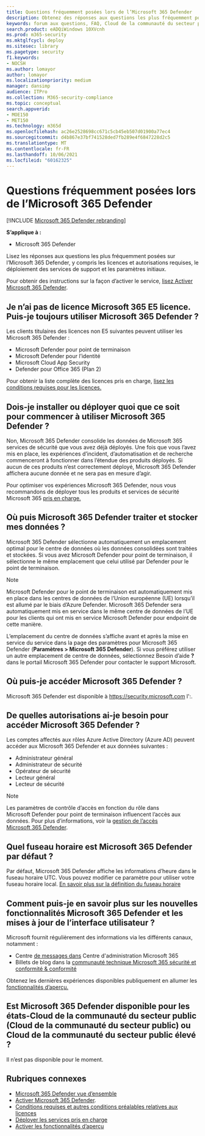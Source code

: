 ```yaml
---
title: Questions fréquemment posées lors de l’Microsoft 365 Defender
description: Obtenez des réponses aux questions les plus fréquemment posées sur la gestion des licences, les autorisations, les paramètres initiaux et d’autres produits et services liés à l’activation Microsoft 365 Defender
keywords: forum aux questions, FAQ, Cloud de la communauté du secteur public, démarrer, activer Microsoft 365 Defender, Microsoft 365 Defender, M365, sécurité, emplacement des données, autorisations requises, éligibilité aux licences, page paramètres
search.product: eADQiWindows 10XVcnh
ms.prod: m365-security
ms.mktglfcycl: deploy
ms.sitesec: library
ms.pagetype: security
f1.keywords:
- NOCSH
ms.author: lomayor
author: lomayor
ms.localizationpriority: medium
manager: dansimp
audience: ITPro
ms.collection: M365-security-compliance
ms.topic: conceptual
search.appverid:
- MOE150
- MET150
ms.technology: m365d
ms.openlocfilehash: ac26e2528698cc671c5cb45eb507d01900a77ec4
ms.sourcegitcommit: d4b867e37bf741528ded7fb289e4f6847228d2c5
ms.translationtype: MT
ms.contentlocale: fr-FR
ms.lasthandoff: 10/06/2021
ms.locfileid: "60162325"
---
```

# <a name="frequently-asked-questions-when-turning-on-microsoft-365-defender"></a>Questions fréquemment posées lors de l’Microsoft 365 Defender

[!INCLUDE [Microsoft 365 Defender rebranding](../includes/microsoft-defender.md)]


**S’applique à :**
- Microsoft 365 Defender

Lisez les réponses aux questions les [](microsoft-365-defender.md)plus fréquemment posées sur l’Microsoft 365 Defender, y compris les licences et autorisations requises, le déploiement des services de support et les paramètres initiaux.

Pour obtenir des instructions sur la façon d’activer le service, [lisez Activer Microsoft 365 Defender](m365d-enable.md).

## <a name="i-dont-have-a-microsoft-365-e5-license-can-i-still-use-microsoft-365-defender"></a>Je n’ai pas de licence Microsoft 365 E5 licence. Puis-je toujours utiliser Microsoft 365 Defender ?

Les clients titulaires des licences non E5 suivantes peuvent utiliser les Microsoft 365 Defender :

- Microsoft Defender pour point de terminaison
- Microsoft Defender pour l’identité
- Microsoft Cloud App Security
- Defender pour Office 365 (Plan 2)

Pour obtenir la liste complète des licences pris en charge, [lisez les conditions requises pour les licences.](prerequisites.md#licensing-requirements)

## <a name="do-i-need-to-install-or-deploy-anything-to-start-using-microsoft-365-defender"></a>Dois-je installer ou déployer quoi que ce soit pour commencer à utiliser Microsoft 365 Defender ?

Non, Microsoft 365 Defender consolide les données de Microsoft 365 services de sécurité que vous avez déjà déployés. Une fois que vous l’avez mis en place, les expériences d’incident, d’automatisation et de recherche commenceront à fonctionner dans l’étendue des produits déployés. Si aucun de ces produits n’est correctement déployé, Microsoft 365 Defender affichera aucune donnée et ne sera pas en mesure d’agir.

Pour optimiser vos expériences Microsoft 365 Defender, nous  vous recommandons de déployer tous les produits et services de sécurité Microsoft 365 [pris en charge.](deploy-supported-services.md)

## <a name="where-does-microsoft-365-defender-process-and-store-my-data"></a>Où puis Microsoft 365 Defender traiter et stocker mes données ?

Microsoft 365 Defender sélectionne automatiquement un emplacement optimal pour le centre de données où les données consolidées sont traitées et stockées. Si vous avez Microsoft Defender pour point de terminaison, il sélectionne le même emplacement que celui utilisé par Defender pour le point de terminaison.

>[!NOTE]
>Microsoft Defender pour le point de terminaison est automatiquement mis en place dans les centres de données de l’Union européenne (UE) lorsqu’il est allumé par le biais d’Azure Defender. Microsoft 365 Defender sera automatiquement mis en service dans le même centre de données de l’UE pour les clients qui ont mis en service Microsoft Defender pour endpoint de cette manière.

L’emplacement du centre de données s’affiche avant et après la mise en service du service dans la page des paramètres pour Microsoft 365 Defender (**Paramètres > Microsoft 365 Defender**). Si vous préférez utiliser un autre emplacement de centre de données, sélectionnez Besoin d’aide **?** dans le portail Microsoft 365 Defender pour contacter le support Microsoft.

## <a name="where-can-i-access-microsoft-365-defender"></a>Où puis-je accéder Microsoft 365 Defender ?

Microsoft 365 Defender est disponible à <https://security.microsoft.com> l':.

## <a name="what-permissions-do-i-need-to-access-microsoft-365-defender"></a>De quelles autorisations ai-je besoin pour accéder Microsoft 365 Defender ?

Les comptes affectés aux rôles Azure Active Directory (Azure AD) peuvent accéder aux Microsoft 365 Defender et aux données suivantes :

- Administrateur général
- Administrateur de sécurité
- Opérateur de sécurité
- Lecteur général
- Lecteur de sécurité

> [!NOTE]
> Les paramètres de contrôle d’accès en fonction du rôle dans Microsoft Defender pour point de terminaison influencent l’accès aux données. Pour plus d’informations, voir la [gestion de l’accès Microsoft 365 Defender](m365d-permissions.md).

## <a name="what-time-zone-does-microsoft-365-defender-default-to"></a>Quel fuseau horaire est Microsoft 365 Defender par défaut ?

Par défaut, Microsoft 365 Defender affiche les informations d’heure dans le fuseau horaire UTC. Vous pouvez modifier ce paramètre pour utiliser votre fuseau horaire local. [En savoir plus sur la définition du fuseau horaire](m365d-time-zone.md)

## <a name="how-can-i-learn-about-new-microsoft-365-defender-feature-and-ui-updates"></a>Comment puis-je en savoir plus sur les nouvelles fonctionnalités Microsoft 365 Defender et les mises à jour de l’interface utilisateur ?

Microsoft fournit régulièrement des informations via les différents canaux, notamment :

- Centre [de messages dans](../../admin/manage/message-center.md) Centre d'administration Microsoft 365
- Billets de blog dans la [communauté technique Microsoft 365 sécurité et conformité & conformité](https://techcommunity.microsoft.com/t5/security-privacy-and-compliance/bg-p/securityprivacycompliance)

Obtenez les dernières expériences disponibles publiquement en allumer les [fonctionnalités d’aperçu.](preview.md)

## <a name="is-microsoft-365-defender-available-for-us-government-community-cloud-gcc-or-gcc-high"></a>Est Microsoft 365 Defender disponible pour les états-Cloud de la communauté du secteur public (Cloud de la communauté du secteur public) ou Cloud de la communauté du secteur public élevé ?

Il n’est pas disponible pour le moment.

## <a name="related-topics"></a>Rubriques connexes

- [Microsoft 365 Defender vue d’ensemble](microsoft-365-defender.md)
- [Activer Microsoft 365 Defender](m365d-enable.md).
- [Conditions requises et autres conditions préalables relatives aux licences](prerequisites.md)
- [Déployer les services pris en charge](deploy-supported-services.md)
- [Activer les fonctionnalités d’aperçu](preview.md)

